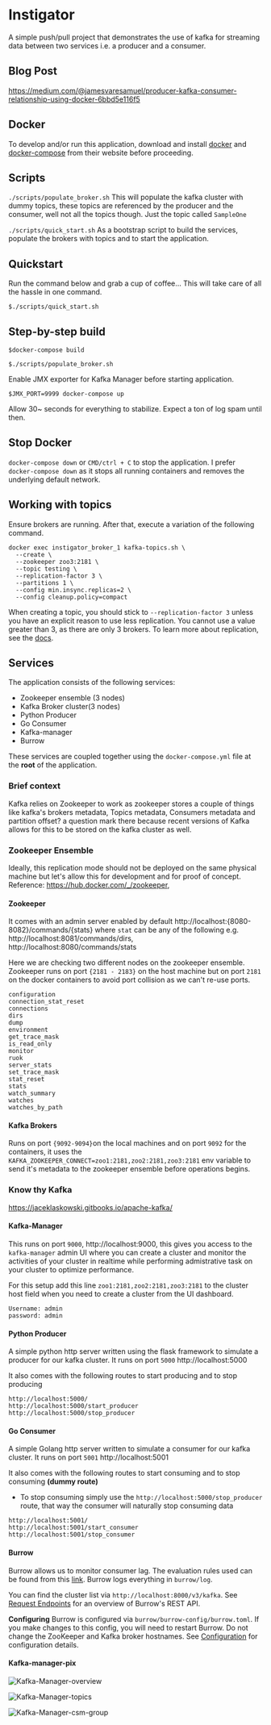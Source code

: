 # Instigator

A simple push/pull project that demonstrates the use of kafka for streaming data between two services i.e. a producer and a consumer.

## Blog Post

<https://medium.com/@jamesvaresamuel/producer-kafka-consumer-relationship-using-docker-6bbd5e116f5>

## Docker

To develop and/or run this application, download and install [docker](https://www.docker.com/get-started) and [docker-compose](https://docs.docker.com/compose/install/) from their website before proceeding.

## Scripts

`./scripts/populate_broker.sh`
This will populate the kafka cluster with dummy topics, these topics are referenced by the producer and the consumer, well not all the topics though. Just the topic called `SampleOne`

`./scripts/quick_start.sh`
As a bootstrap script to build the services, populate the brokers with topics and to start the application.

## Quickstart

Run the command below and grab a cup  of coffee... This will take care of all the hassle in one command.

```shell
$./scripts/quick_start.sh
```

## Step-by-step build

```shell
$docker-compose build
```

```shell
$./scripts/populate_broker.sh
```

Enable JMX exporter for Kafka Manager before starting application.

``` shell
$JMX_PORT=9999 docker-compose up
```

Allow 30~ seconds for everything to stabilize. Expect a ton of log spam until then.

## Stop Docker

`docker-compose down` or `CMD/ctrl + C` to stop the application.
I prefer `docker-compose down` as it stops all running containers and removes the underlying default network.

## Working with topics

Ensure brokers are running. After that, execute a variation of the following command.

```shell
docker exec instigator_broker_1 kafka-topics.sh \
  --create \
  --zookeeper zoo3:2181 \
  --topic testing \
  --replication-factor 3 \
  --partitions 1 \
  --config min.insync.replicas=2 \
  --config cleanup.policy=compact
```

When creating a topic, you should stick to `--replication-factor 3` unless you have an explicit
reason to use less replication. You cannot use a value greater than 3, as there are only 3 brokers.
To learn more about replication, see the [docs](https://kafka.apache.org/documentation/#replication).

## Services

The application consists of the following services:

- Zookeeper ensemble (3 nodes)
- Kafka Broker cluster(3 nodes)
- Python Producer
- Go Consumer
- Kafka-manager
- Burrow

These services are coupled together using the `docker-compose.yml` file at the **root** of the application.

### Brief context

Kafka relies on Zookeeper to work as zookeeper stores a couple of things like kafka's brokers metadata, Topics metadata, Consumers metadata and partition offset? a question mark there because recent versions of Kafka allows for this to be stored on the kafka cluster as well.

### Zookeeper Ensemble

Ideally, this replication mode should not be deployed on the same physical machine but let's allow this for development and for proof of concept.
Reference: https://hub.docker.com/_/zookeeper,

#### Zookeeper

It comes with an admin server enabled by default
http://localhost:{8080-8082}/commands/{stats} where `stat` can be any of the following
e.g. http://localhost:8081/commands/dirs, http://localhost:8080/commands/stats

Here we are checking two different nodes on the zookeeper ensemble. Zookeeper runs on port `{2181 - 2183}` on the host machine but on port `2181` on the docker containers to avoid port collision as we can't re-use ports.

```shell
configuration
connection_stat_reset
connections
dirs
dump
environment
get_trace_mask
is_read_only
monitor
ruok
server_stats
set_trace_mask
stat_reset
stats
watch_summary
watches
watches_by_path
```

#### Kafka Brokers

Runs on port `{9092-9094}`on the local machines and on port `9092` for the containers, it uses the `KAFKA_ZOOKEEPER_CONNECT=zoo1:2181,zoo2:2181,zoo3:2181` env variable to send it's metadata to the zookeeper ensemble before operations begins.

### Know thy Kafka

<https://jaceklaskowski.gitbooks.io/apache-kafka/>

#### Kafka-Manager

This runs on port `9000`, http://localhost:9000, this gives you access to the `kafka-manager` admin UI where you can create a cluster and monitor the activities of your cluster in realtime while performing admistrative task on your cluster to optimize performance.

For this setup add this line `zoo1:2181,zoo2:2181,zoo3:2181` to the cluster host field when you need to create a cluster from the UI dashboard.

```shell
Username: admin
password: admin
```

#### Python Producer

 A simple python http server written using the flask framework to simulate a producer for our kafka cluster. It runs on port `5000` http://localhost:5000

It also comes with the following routes to start producing and to stop producing

```shell
http://localhost:5000/
http://localhost:5000/start_producer
http://localhost:5000/stop_producer
```

#### Go Consumer

 A simple Golang http server written to simulate a consumer for our kafka cluster. It runs on port `5001` http://localhost:5001

It also comes with the following routes to start consuming and to stop consuming **(dummy route)**

- To stop consuming simply use the `http://localhost:5000/stop_producer` route, that way the consumer will naturally stop consuming data

```shell
http://localhost:5001/
http://localhost:5001/start_consumer
http://localhost:5001/stop_consumer
```

#### Burrow

Burrow allows us to monitor consumer lag. The evaluation rules used can be found from this [link](https://github.com/linkedin/Burrow/wiki/Consumer-Lag-Evaluation-Rules). Burrow logs everything in `burrow/log`.

You can find the cluster list via `http://localhost:8000/v3/kafka`. See [Request Endpoints](https://github.com/linkedin/Burrow/wiki/HTTP-Endpoint#request-endpoints) for an overview
of Burrow's REST API.

**Configuring**
Burrow is configured via `burrow/burrow-config/burrow.toml`. If you make changes to this config,
you will need to restart Burrow. Do not change the ZooKeeper and Kafka broker hostnames. See
[Configuration](https://github.com/linkedin/Burrow/wiki/Configuration) for configuration details.

#### Kafka-manager-pix

![Kafka-Manager-overview](pics/overview.png)

![Kafka-Manager-topics](pics/topics.png)

![Kafka-Manager-csm-group](pics/consumer_group.png)

